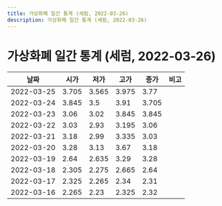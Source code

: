 ```yaml
---
title: 가상화폐 일간 통계 (세럼, 2022-03-26)
description: 가상화폐 일간 통계 (세럼, 2022-03-26)
---
```


가상화폐 일간 통계 (세럼, 2022-03-26)
===

|날짜|시가|저가|고가|종가|비고|
|--|--|--|--|--|--|
|2022-03-25|3.705|3.565|3.975|3.77|    |
|2022-03-24|3.845|3.5|3.91|3.705|    |
|2022-03-23|3.06|3.02|3.845|3.845|    |
|2022-03-22|3.03|2.93|3.195|3.06|    |
|2022-03-21|3.18|2.99|3.335|3.03|    |
|2022-03-20|3.28|3.13|3.67|3.18|    |
|2022-03-19|2.64|2.635|3.29|3.28|    |
|2022-03-18|2.305|2.275|2.665|2.64|    |
|2022-03-17|2.325|2.265|2.34|2.31|    |
|2022-03-16|2.265|2.23|2.325|2.32|    |
